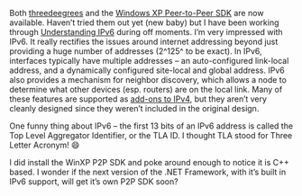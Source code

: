 Both [threedeegrees](http://www.threedegrees.com/) and the [Windows XP
Peer-to-Peer
SDK](http://www.microsoft.com/downloads/details.aspx?familyid=c3056f5a-f6ee-4147-b7c1-146064710f22&displaylang=en)
are now available. Haven’t tried them out yet (new baby) but I have been
working through [Understanding
IPv6](http://www.microsoft.com/mspress/books/4883.asp) during off
moments. I’m very impressed with IPv6. It really rectifies the issues
around internet addressing beyond just providing a huge number of
addresses (2^125^ to be exact). In IPv6, interfaces typically have
multiple addresses – an auto-configured link-local address, and a
dynamically configured site-local and global address. IPv6 also provides
a mechanism for neighbor discovery, which allows a node to determine
what other devices (esp. routers) are on the local link. Many of these
features are supported as [add-ons to
IPv4](http://www.upnp.org/resources/specifications.asp), but they aren’t
very cleanly designed since they weren’t included in the original
design.

One funny thing about IPv6 – the first 13 bits of an IPv6 address is
called the Top Level Aggregator Identifier, or the TLA ID. I thought TLA
stood for Three Letter Acronym!
:smile:

I did install the WinXP P2P SDK and poke around enough to notice it is
C++ based. I wonder if the next version of the .NET Framework, with it’s
built in IPv6 support, will get it’s own P2P SDK soon?

